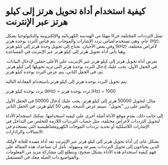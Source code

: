 كيفية استخدام أداة تحويل هرتز إلى كيلو هرتز عبر الإنترنت
========================================================

تمثل الترددات المختلفة جزءًا مهمًا من الهندسة الكهربائية والإلكترونية والتكنولوجيا بشكل عام، وهي تستخدم لقياس تردد الإشارات والموجات. يتم قياس التردد بوحدة هرتز (Hz). وفي بعض الأحيان، نحتاج إلى تحويل وحدة هرتز إلى كيلو هرتز (kHz) لأغراض مختلفة، وهنا تأتي أداة تحويل هرتز إلى كيلو هرتز عبر الإنترنت في المساعدة.

تعرض أداة تحويل هرتز إلى كيلو هرتز عبر الإنترنت على الأعلى حقلين لإدخال البيانات. في الحقل الأول، يجب عليك إدخال التردد بوحدة هرتز التي تريد تحويلها إلى كيلو هرتز. ثم، في الحقل الثاني، يتم عرض التردد بوحدة كيلو هرتز.

يتم تحويل التردد بوحدة هرتز إلى كيلو هرتز باستخدام المعادلة التالية:

تردد بوحدة كيلو هرتز (kHz) = تردد بوحدة هرتز (Hz) ÷ 1000

مثال: لتحويل 50000 هرتز إلى كيلو هرتز، يجب عليك إدخال 50000 في الحقل الأول والنقر على زر "تحويل". سيتم عرض النتيجة، وهي 50 كيلو هرتز، في الحقل الثاني.

إلى جانب ذلك، يقدم موقع الأداة أمثلة أخرى على كيفية استخدامها. يمكنك استخدام الأداة لتحويل الترددات لأغراض مختلفة، مثل حساب الترددات اللازمة للتخلص من التداخل في الإشارات اللاسلكية أو تحديد ترددات الموجات الكهرومغناطيسية التي تستخدم في الاتصالات والرادارات.

بشكل عام، إن أداة تحويل هرتز إلى كيلو هرتز عبر الإنترنت تعد أداة مفيدة للغاية لأولئك الذين يحتاجون إلى تحويل الترددات بسرعة وسهولة. نأمل أن تساعدك هذه المقالة على فهم كيفية استخدام هذه الأداة بشكل صحيح، ونتطلع إلى مشاركة مزيد من المعلومات والمواضيع ذات الصلة معك في المستقبل.